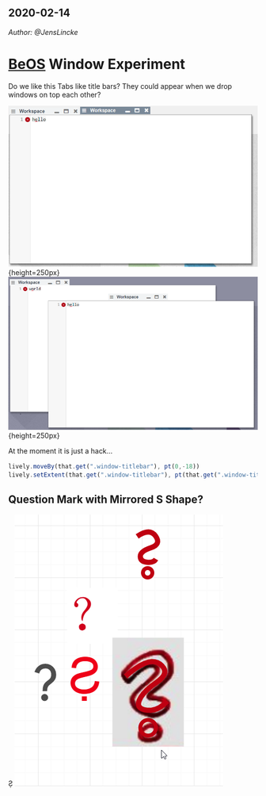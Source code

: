 ## 2020-02-14
*Author: @JensLincke*



# [BeOS](wikipedia://en/BeOS) Window Experiment

Do we like this Tabs like title bars? They could appear when we drop windows on top each other?


![](beos_window_workspaces.png){height=250px} ![](beos_window_workspace_moved.png){height=250px}

At the moment it is just a hack... 

```javascript
lively.moveBy(that.get(".window-titlebar"), pt(0,-18))
lively.setExtent(that.get(".window-titlebar"), pt(that.get(".window-title").querySelector("span").getBoundingClientRect().width + 120, 20))
```


## Question Mark with Mirrored S Shape?

Ƨ̣
![](question_marks.png)